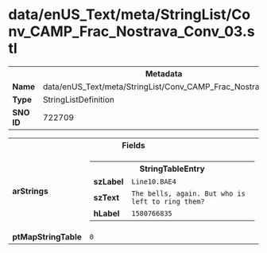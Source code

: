 <h1>data/enUS_Text/meta/StringList/Conv_CAMP_Frac_Nostrava_Conv_03.stl</h1><table><tr><th colspan="100%">Metadata</th></tr><tr><td><b>Name</b></td><td>data/enUS_Text/meta/StringList/Conv_CAMP_Frac_Nostrava_Conv_03.stl</td></tr><tr><td><b>Type</b></td><td>StringListDefinition</td></tr><tr><td><b>SNO ID</b></td><td>722709</td></tr></table>

<table><tr><th colspan="100%">Fields</th></tr><tr><td><b>arStrings</b></td><td><table><tr><th colspan="100%">StringTableEntry</th></tr><tr><td><b>szLabel</b></td><td><code>Line10.BAE4</code></td></tr><tr><td><b>szText</b></td><td><code>The bells, again. But who is left to ring them?</code></td></tr><tr><td><b>hLabel</b></td><td><code>1580766835</code></td></tr></table>


</td></tr><tr><td><b>ptMapStringTable</b></td><td><code>0</code></td></tr></table>

